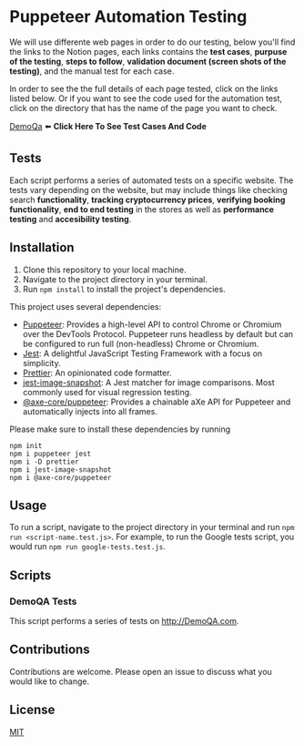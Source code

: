 # Puppeteer Automation Testing

We will use differente web pages in order to do our testing, below you'll find the links to the Notion pages,
each links contains the __test cases__, __purpuse of the testing__, __steps to follow__, __validation document (screen shots of the testing)__, and the manual test for each case.

In order to see the the full details of each page tested, click on the links listed below.
Or if you want to see the code used for the automation test, click on the directory that has the name of the page you want to check. 

[DemoQa](https://github.com/AngelDHackerman/puppeteer-automation-testing/tree/master/01_DemoQa) ⬅️ __Click Here To See Test Cases And Code__

<!-- [Madison Demo-store](https://www.notion.so/Madison-Demo-store-24706e51f4784165956dec4ceb31c5b0?pvs=21) -->

<!-- [Practice Expanding-testing](https://www.notion.so/practice-expandin-testing-db4d5d9a96534e24b586defae09383d9?pvs=21) -->

## Tests

Each script performs a series of automated tests on a specific website. The tests vary depending on the website, but may include things like checking search __functionality__, __tracking cryptocurrency prices__, __verifying booking functionality__, __end to end testing__ in the stores as well as __performance testing__ and __accesibility testing__.

## Installation

1. Clone this repository to your local machine.
2. Navigate to the project directory in your terminal.
3. Run `npm install` to install the project's dependencies.

This project uses several dependencies:

- [Puppeteer](https://github.com/puppeteer/puppeteer): Provides a high-level API to control Chrome or Chromium over the DevTools Protocol. Puppeteer runs headless by default but can be configured to run full (non-headless) Chrome or Chromium.
- [Jest](https://jestjs.io/): A delightful JavaScript Testing Framework with a focus on simplicity.
- [Prettier](https://prettier.io/): An opinionated code formatter.
- [jest-image-snapshot](https://github.com/americanexpress/jest-image-snapshot): A Jest matcher for image comparisons. Most commonly used for visual regression testing.
- [@axe-core/puppeteer](https://github.com/dequelabs/axe-core-npm/tree/develop/packages/puppeteer): Provides a chainable aXe API for Puppeteer and automatically injects into all frames.

Please make sure to install these dependencies by running 
```
npm init
npm i puppeteer jest 
npm i -D prettier 
npm i jest-image-snapshot 
npm i @axe-core/puppeteer
```


## Usage

To run a script, navigate to the project directory in your terminal and run `npm run <script-name.test.js>`. For example, to run the Google tests script, you would run `npm run google-tests.test.js`.

## Scripts

### DemoQA Tests

This script performs a series of tests on http://DemoQA.com. 


## Contributions

Contributions are welcome. Please open an issue to discuss what you would like to change.

## License

[MIT](https://choosealicense.com/licenses/mit/)
